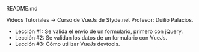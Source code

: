 README.md

Videos Tutoriales -> Curso de VueJs de Styde.net
Profesor: Duilio Palacios.

- Lección #1: Se valida el envío de un formulario, primero con jQuery.
- Lección #2: Se validan los datos de un formulario con VueJs.
- Lección #3: Cómo utilizar VueJs devtools.
